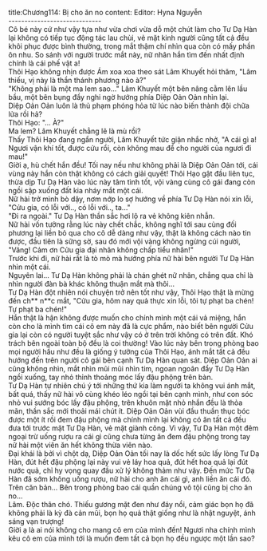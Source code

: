 title:Chương114: Bị cho ăn no
content:
Editor: Hyna Nguyễn<br>-----------------------------<br>Cô bé này cứ như vậy tựa như vừa chơi vừa dỗ một chút làm cho Tư Dạ Hàn lại không có tiếp tục động tác lau chùi, vẻ mặt kinh người cũng tất cả đều khôi phục được bình thường, trong mắt thậm chí nhìn qua còn có mấy phần ôn nhu. So sánh với người trước mắt này, nữ nhân hắn tìm đến nhất định chính là cái phế vật a!<br>Thôi Hạo không nhịn được Ám xoa xoa theo sát Lâm Khuyết hỏi thăm, "Lâm thiếu, vị này là thần thánh phương nào à?"<br>"Không phải là một ma lem sao..." Lâm Khuyết một bên nâng cằm lên lầu bầu, một bên bụng đầy nghi ngờ hướng phía Diệp Oản Oản nhìn lại.<br>Diệp Oản Oản luôn là thủ phạm phóng hỏa từ lúc nào biến thành đội chữa lửa rồi hả?<br>Thôi Hạo: "... À?"<br>Ma lem? Lâm Khuyết chẳng lẽ là mù rồi?<br>Thấy Thôi Hạo đang ngẩn người, Lâm Khuyết tức giận nhắc nhở, "A cái gì a! Ngươi vận khí tốt, được cứu rồi, còn không mau để cho người của ngươi đi mau!"<br>Giời ạ, hù chết hắn đều! Tối nay nếu như không phải là Diệp Oản Oản tới, cái vùng này hắn còn thật không có cách giải quyết! Thôi Hạo gật đầu liên tục, thừa dịp Tư Dạ Hàn vào lúc này tâm tình tốt, vội vàng cùng cô gái đang còn ngồi sập xuống đất kia nháy mắt một cái.<br>Nữ hài trở mình bò dậy, nơm nớp lo sợ hướng về phía Tư Dạ Hàn nói xin lỗi, "Cửu gia, có lỗi với.., có lỗi với.., ta..."<br>"Đi ra ngoài." Tư Dạ Hàn thần sắc hơi lộ ra vẻ không kiên nhẫn.<br>Nữ hài vốn tưởng rằng lúc này chết chắc, không nghĩ tới sau cùng đối phương lại liền bỏ qua cho cô dễ dàng như vậy, thật là không cách nào tin được, đầu tiên là sững sờ, sau đó mới vội vàng không ngừng cúi người, "Vâng! Cảm ơn Cửu gia đại nhân không chấp tiểu nhân!"<br>Trước khi đi, nữ hài rất là tò mò mà hướng phía nữ hài bên người Tư Dạ Hàn nhìn một cái.<br>Nguyên lai... Tư Dạ Hàn không phải là chán ghét nữ nhân, chẳng qua chỉ là nhìn người đàn bà khác không thuận mắt mà thôi...<br>Tư Dạ Hàn đột nhiên nói chuyện trở nên tốt như vậy, Thôi Hạo thật là mừng đến ch** n**c mắt, "Cửu gia, hôm nay quả thực xin lỗi, tôi tự phạt ba chén! Tự phạt ba chén!"<br>Hắn thật là hận không được muốn cho chính mình một cái vả miệng, hắn còn cho là mình tìm cái cô em này đã là cực phẩm, nào biết bên người Cửu gia lại còn có người tuyệt sắc như vậy có ở trên trời không có trên đất. Khó trách bên ngoài toàn bộ đều là coi thường! Vào lúc này bên trong phòng bao mọi người hầu như đều là giống ý tưởng của Thôi Hạo, ánh mắt tất cả đều hướng đến trên người cô gái bên cạnh Tư Dạ Hàn quan sát. Diệp Oản Oản ai cũng không nhìn, mắt nhìn mũi mũi nhìn tim, ngoan ngoãn đẩy Tư Dạ Hàn ngồi xuống, tay nhỏ thỉnh thoảng móc lấy đậu phộng trên bàn.<br>Tư Dạ Hàn tự nhiên chú ý tới những thứ kia làm người ta không vui ánh mắt, bất quá, thấy nữ hài vô cùng khéo léo ngồi tại bên cạnh mình, như con sóc nhỏ vui sướng bóc lấy đậu phộng, trên khuôn mặt nhỏ nhắn đều là thỏa mãn, thần sắc mới thoải mái chút ít. Diệp Oản Oản vùi đầu thuần thục bóc được một ít rồi đem đậu phộng mà chính mình lại không có ăn tất cả đều đưa tới trước mặt Tư Dạ Hàn, vẻ mặt giành công. Vì vậy, Tư Dạ Hàn một đêm ngoại trừ uống rượu ra cái gì cũng chưa từng ăn đem đậu phộng trong tay nữ hài một viên ăn hết không thừa viên nào.<br>Đại khái là bởi vì chột dạ, Diệp Oản Oản tối nay là dốc hết sức lấy lòng Tư Dạ Hàn, đút hết đậu phộng lại này vui vẻ láy hoa quả, đút hết hoa quả lại đút nước quả, chỉ hy vọng quay đầu xử lý không thảm như vậy. Đến mức Tư Dạ Hàn đã sớm không uống rượu, nữ hài cho anh ăn cái gì, anh liền ăn cái đó.<br>Trên căn bản... Bên trong phòng bao cái quần chúng vô tội cũng bị cho ăn no...<br>Lâm. Độc thân chó. Thiếu gương mặt đen như đáy nồi, cảm giác bọn họ đã không phải là kỳ đà cản mũi, bọn họ quả thật giống như là nhật nguyệt, ánh sáng vạn trượng!<br>Giời ạ là ai nói không cho mang cô em của mình đến! Ngươi nha chính mình kêu cô em của mình tới là muốn đem tất cả bọn họ đều ngược một lần sao?